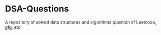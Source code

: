 # DSA-Questions
A repository of solved data structures and algorithms question of Leetcode, gfg, etc
